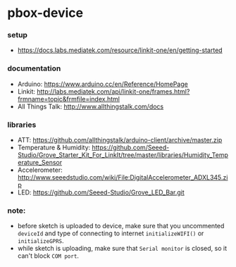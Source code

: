# pbox-device
### setup
- https://docs.labs.mediatek.com/resource/linkit-one/en/getting-started

### documentation
- Arduino: https://www.arduino.cc/en/Reference/HomePage
- Linkit: http://labs.mediatek.com/api/linkit-one/frames.html?frmname=topic&frmfile=index.html
- All Things Talk: http://www.allthingstalk.com/docs

### libraries
- ATT: https://github.com/allthingstalk/arduino-client/archive/master.zip
- Temperature & Humidity: https://github.com/Seeed-Studio/Grove_Starter_Kit_For_LinkIt/tree/master/libraries/Humidity_Temperature_Sensor
- Accelerometer: http://www.seeedstudio.com/wiki/File:DigitalAccelerometer_ADXL345.zip
- LED: https://github.com/Seeed-Studio/Grove_LED_Bar.git

### note:
- before sketch is uploaded to device, make sure that you uncommented `deviceId` and type of connecting to internet `initializeWIFI()` or `initializeGPRS`.
- while sketch is uploading, make sure that `Serial monitor` is closed, so it can't block `COM port`.
